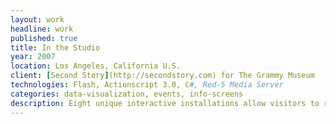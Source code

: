 ```yaml
---
layout: work
headline: work
published: true
title: In the Studio
year: 2007
location: Los Angeles, California U.S.
client: [Second Story](http://secondstory.com) for The Grammy Museum
technologies: Flash, Actionscript 3.0, C#, Red-5 Media Server
categories: data-visualization, events, info-screens
description: Eight unique interactive installations allow visitors to record, re-mix, master and mix music with guidance from renowned producers and engineers
---
```

